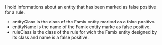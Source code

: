 I hold informations about an entity that has been marked as false positive for a rule.

- entityClass is the class of the Famix entity marked as a false positive.
- entityName is the name of the Famix entity marke as false positive.
- ruleClass is the class of the rule for wich the Famix entity designed by its class and name is a false positive.